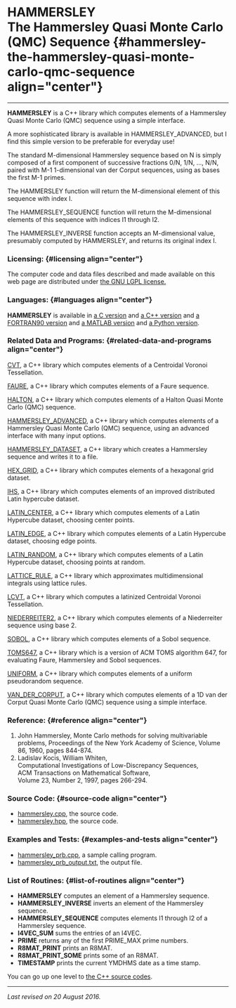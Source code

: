 HAMMERSLEY\
The Hammersley Quasi Monte Carlo (QMC) Sequence {#hammersley-the-hammersley-quasi-monte-carlo-qmc-sequence align="center"}
===============================================

------------------------------------------------------------------------

**HAMMERSLEY** is a C++ library which computes elements of a Hammersley
Quasi Monte Carlo (QMC) sequence using a simple interface.

A more sophisticated library is available in HAMMERSLEY\_ADVANCED, but I
find this simple version to be preferable for everyday use!

The standard M-dimensional Hammersley sequence based on N is simply
composed of a first component of successive fractions 0/N, 1/N, ...,
N/N, paired with M-1 1-dimensional van der Corput sequences, using as
bases the first M-1 primes.

The HAMMERSLEY function will return the M-dimensional element of this
sequence with index I.

The HAMMERSLEY\_SEQUENCE function will return the M-dimensional elements
of this sequence with indices I1 through I2.

The HAMMERSLEY\_INVERSE function accepts an M-dimensional value,
presumably computed by HAMMERSLEY, and returns its original index I.

### Licensing: {#licensing align="center"}

The computer code and data files described and made available on this
web page are distributed under [the GNU LGPL
license.](../../txt/gnu_lgpl.txt)

### Languages: {#languages align="center"}

**HAMMERSLEY** is available in [a C
version](../../c_src/hammersley/hammersley.md) and [a C++
version](../../master/hammersley/hammersley.md) and [a FORTRAN90
version](../../f_src/hammersley/hammersley.md) and [a MATLAB
version](../../m_src/hammersley/hammersley.md) and [a Python
version](../../py_src/hammersley/hammersley.md).

### Related Data and Programs: {#related-data-and-programs align="center"}

[CVT](../../master/cvt/cvt.md), a C++ library which computes elements
of a Centroidal Voronoi Tessellation.

[FAURE](../../master/faure/faure.md), a C++ library which computes
elements of a Faure sequence.

[HALTON](../../master/halton/halton.md), a C++ library which computes
elements of a Halton Quasi Monte Carlo (QMC) sequence.

[HAMMERSLEY\_ADVANCED](../../master/hammersley_advanced/hammersley_advanced.md),
a C++ library which computes elements of a Hammersley Quasi Monte Carlo
(QMC) sequence, using an advanced interface with many input options.

[HAMMERSLEY\_DATASET](../../master/hammersley_dataset/hammersley_dataset.md),
a C++ library which creates a Hammersley sequence and writes it to a
file.

[HEX\_GRID](../../master/hex_grid/hex_grid.md), a C++ library which
computes elements of a hexagonal grid dataset.

[IHS](../../master/ihs/ihs.md), a C++ library which computes elements
of an improved distributed Latin hypercube dataset.

[LATIN\_CENTER](../../master/latin_center/latin_center.md), a C++
library which computes elements of a Latin Hypercube dataset, choosing
center points.

[LATIN\_EDGE](../../master/latin_edge/latin_edge.md), a C++ library
which computes elements of a Latin Hypercube dataset, choosing edge
points.

[LATIN\_RANDOM](../../master/latin_random/latin_random.md), a C++
library which computes elements of a Latin Hypercube dataset, choosing
points at random.

[LATTICE\_RULE](../../master/lattice_rule/lattice_rule.md), a C++
library which approximates multidimensional integrals using lattice
rules.

[LCVT](../../master/lcvt/lcvt.md), a C++ library which computes a
latinized Centroidal Voronoi Tessellation.

[NIEDERREITER2](../../master/niederreiter2/niederreiter2.md), a C++
library which computes elements of a Niederreiter sequence using base 2.

[SOBOL](../../master/sobol/sobol.md), a C++ library which computes
elements of a Sobol sequence.

[TOMS647](../../master/toms647/toms647.md), a C++ library which is a
version of ACM TOMS algorithm 647, for evaluating Faure, Hammersley and
Sobol sequences.

[UNIFORM](../../master/uniform/uniform.md), a C++ library which
computes elements of a uniform pseudorandom sequence.

[VAN\_DER\_CORPUT](../../master/van_der_corput/van_der_corput.md), a
C++ library which computes elements of a 1D van der Corput Quasi Monte
Carlo (QMC) sequence using a simple interface.

### Reference: {#reference align="center"}

1.  John Hammersley, Monte Carlo methods for solving multivariable
    problems, Proceedings of the New York Academy of Science, Volume 86,
    1960, pages 844-874.
2.  Ladislav Kocis, William Whiten,\
    Computational Investigations of Low-Discrepancy Sequences,\
    ACM Transactions on Mathematical Software,\
    Volume 23, Number 2, 1997, pages 266-294.

### Source Code: {#source-code align="center"}

-   [hammersley.cpp](hammersley.cpp), the source code.
-   [hammersley.hpp](hammersley.hpp), the source code.

### Examples and Tests: {#examples-and-tests align="center"}

-   [hammersley\_prb.cpp](hammersley_prb.cpp), a sample calling program.
-   [hammersley\_prb\_output.txt](hammersley_prb_output.txt), the output
    file.

### List of Routines: {#list-of-routines align="center"}

-   **HAMMERSLEY** computes an element of a Hammersley sequence.
-   **HAMMERSLEY\_INVERSE** inverts an element of the Hammersley
    sequence.
-   **HAMMERSLEY\_SEQUENCE** computes elements I1 through I2 of a
    Hammersley sequence.
-   **I4VEC\_SUM** sums the entries of an I4VEC.
-   **PRIME** returns any of the first PRIME\_MAX prime numbers.
-   **R8MAT\_PRINT** prints an R8MAT.
-   **R8MAT\_PRINT\_SOME** prints some of an R8MAT.
-   **TIMESTAMP** prints the current YMDHMS date as a time stamp.

You can go up one level to [the C++ source codes](../cpp_src.md).

------------------------------------------------------------------------

*Last revised on 20 August 2016.*
